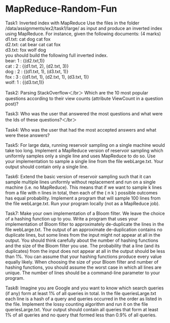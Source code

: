 # MapReduce-Random-Fun
Task1: Inverted index with MapReduce
Use the files in the folder /data/assignments/ex2/task1/large/ as input and produce an inverted
index using MapReduce. For instance, given the following documents: (4 marks)    
d1.txt: cat dog cat fox  
d2.txt: cat bear cat cat fox   
d3.txt: fox wolf dog     
you should build the following full inverted index.    
bear: 1 : {(d2.txt,1)}    
cat : 2 : {(d1.txt, 2), (d2.txt, 3)}    
dog : 2 : {(d1.txt, 1), (d3.txt, 1)}    
fox : 3 : {(d1.txt, 1), (d2.txt, 1), (d3.txt, 1)}     
wolf: 1 : {(d3.txt,1)}

Task2: Parsing StackOverflow＜/br＞
Which are the 10 most popular questions according to their view counts (attribute ViewCount in a question
post)?</br>

Task3: Who was the user that answered the most questions and what were the Ids of these questions?＜/br＞

Task4: Who was the user that had the most accepted answers and what were these answers? </br>

Task5: For large data, running reservoir sampling on a single machine would take too long. Implement
a MapReduce version of reservoir sampling which uniformly samples only a single line and uses
MapReduce to do so. Use your implementation to sample a single line from the file webLarge.txt.
Your output should contain only a single line.</br>

Task6: Extend the basic version of reservoir sampling such that it can sample multiple lines uniformly without
replacement and run on a single machine (i.e. no MapReduce). This means that if we want to sample
k lines from a file with n lines in total, then each of the (
n
k
) possible outcomes has equal probability.
Implement a program that will sample 100 lines from the file webLarge.txt. Run your program locally
(not as a MapReduce job).</br>

Task7: Make your own implementation of a Bloom filter. We leave the choice of a hashing function up to you.
Write a program that uses your implementation of Bloom filter to approximately de-duplicate the lines
in the file webLarge.txt. The output of an approximate de-duplication contains no duplicate lines, but
some lines from the input might not appear at all in the output. You should think carefully about the
number of hashing functions and the size of the Bloom filter you use. The probability that a line (and its
duplicates) from the input does not appear at all in the output should be less than 1%. You can assume
that your hashing functions produce every value equally likely. When choosing the size of your Bloom
filter and number of hashing functions, you should assume the worst case in which all lines are unique.
The number of lines should be a command-line parameter to your program. </br>

Task8: Imagine you are Google and you want to know which search queries (if any) form at least 1% of all
queries in total. In the file queriesLarge.txt each line is a hash of a query and queries occurred in the
order as listed in the file. Implement the lossy counting algorithm and run it on the file queriesLarge.txt.
Your output should contain all queries that form at least 1% of all queries and no query that formed less
than 0.9% of all queries. </br>

